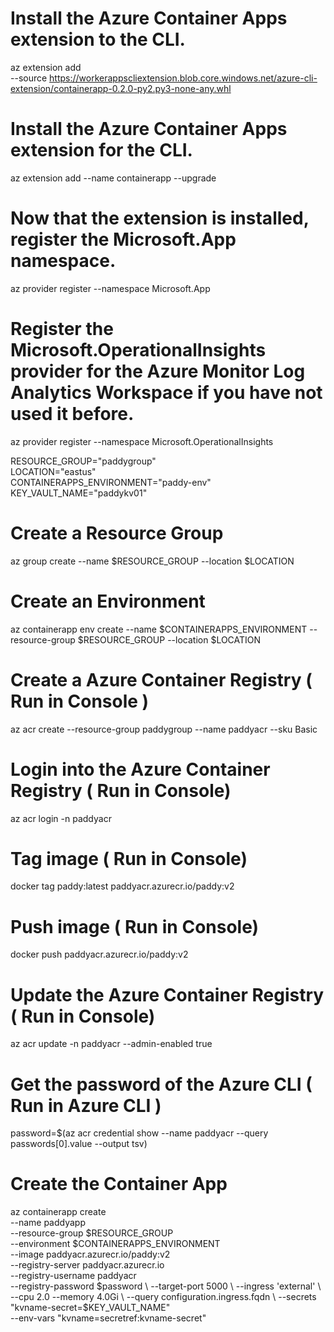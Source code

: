 # Install the Azure Container Apps extension to the CLI.         
az extension add \
  --source https://workerappscliextension.blob.core.windows.net/azure-cli-extension/containerapp-0.2.0-py2.py3-none-any.whl      
  
# Install the Azure Container Apps extension for the CLI.
az extension add --name containerapp --upgrade

# Now that the extension is installed, register the Microsoft.App namespace.
az provider register --namespace Microsoft.App

# Register the Microsoft.OperationalInsights provider for the Azure Monitor Log Analytics Workspace if you have not used it before.
az provider register --namespace Microsoft.OperationalInsights       

RESOURCE_GROUP="paddygroup"         
LOCATION="eastus"                 
CONTAINERAPPS_ENVIRONMENT="paddy-env"  
KEY_VAULT_NAME="paddykv01"

# Create a Resource Group           
az group create --name $RESOURCE_GROUP --location $LOCATION

# Create an Environment
az containerapp env create --name $CONTAINERAPPS_ENVIRONMENT --resource-group $RESOURCE_GROUP --location $LOCATION

# Create a Azure Container Registry   ( Run in Console )   
az acr create --resource-group paddygroup --name paddyacr --sku Basic 

# Login into the Azure Container Registry ( Run in Console)     
az acr login -n paddyacr   

# Tag image ( Run in Console)      

docker tag paddy:latest paddyacr.azurecr.io/paddy:v2   

# Push image ( Run in Console)    
docker push paddyacr.azurecr.io/paddy:v2

# Update the  Azure Container Registry ( Run in Console) 
az acr update -n paddyacr --admin-enabled true       

# Get the password of the Azure CLI ( Run in Azure CLI )   
password=$(az acr credential show --name paddyacr --query passwords[0].value --output tsv)

# Create the Container App           
az containerapp create \
--name paddyapp \
--resource-group $RESOURCE_GROUP \
--environment $CONTAINERAPPS_ENVIRONMENT \
--image paddyacr.azurecr.io/paddy:v2  \
--registry-server paddyacr.azurecr.io \
--registry-username paddyacr \
--registry-password $password  \
--target-port 5000 \
--ingress 'external' \
--cpu 2.0 --memory 4.0Gi \
--query configuration.ingress.fqdn \
--secrets "kvname-secret=$KEY_VAULT_NAME" \
--env-vars "kvname=secretref:kvname-secret"